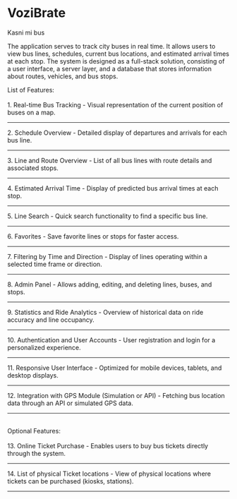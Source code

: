 # VoziBrate
Kasni mi bus

The application serves to track city buses in real time.
It allows users to view bus lines, schedules, current bus locations, and estimated arrival times at each stop.
The system is designed as a full-stack solution, consisting of a user interface, a server layer, and a database that stores information about routes, vehicles, and bus stops.


List of Features:<br><br>1. Real-time Bus Tracking - Visual representation of the current position of buses on a map.
<hr>
2. Schedule Overview
   - Detailed display of departures and arrivals for each bus line.
<hr>
3. Line and Route Overview
   - List of all bus lines with route details and associated stops.
<hr>
4. Estimated Arrival Time
   - Display of predicted bus arrival times at each stop.
<hr>
5. Line Search
   - Quick search functionality to find a specific bus line.
<hr>
6. Favorites
   - Save favorite lines or stops for faster access.
<hr>
7. Filtering by Time and Direction
   - Display of lines operating within a selected time frame or direction.
<hr>
8. Admin Panel
   - Allows adding, editing, and deleting lines, buses, and stops.
<hr>
9. Statistics and Ride Analytics
   - Overview of historical data on ride accuracy and line occupancy.
<hr>
10. Authentication and User Accounts
   - User registration and login for a personalized experience.
<hr>
11. Responsive User Interface
   - Optimized for mobile devices, tablets, and desktop displays.
<hr>
12. Integration with GPS Module (Simulation or API) - Fetching bus location data through an API or simulated GPS data.
<hr>
<br> Optional Features:<br><br>
13. Online Ticket Purchase
- Enables users to buy bus tickets directly through the system.
<hr>
14. List of physical Ticket locations 
- View of physical locations where tickets can be purchased (kiosks, stations).
<hr>

